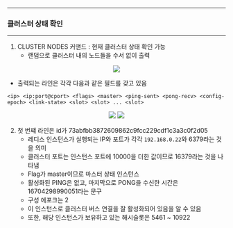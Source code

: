 -----
### 클러스터 상태 확인
-----
1. CLUSTER NODES 커맨드 : 현재 클러스터 상태 확인 가능
   - 랜덤으로 클러스터 내의 노드들을 수서 없이 출력
<div align="center">
<img src="https://github.com/user-attachments/assets/9417aa07-ff04-4c59-b2ba-925a2d4766f6">
</div>

   - 출력되는 라인은 각각 다음과 같은 필드를 갖고 있음
```redis
<ip> <ip:port@cport> <flags> <master> <ping-sent> <pong-recv> <config-epoch> <link-state> <slot> <slot> ... <slot>
```
<div align="center">
<img src="https://github.com/user-attachments/assets/bde43669-e76e-4f5d-b7e2-00edaf51a8df">
<img src="https://github.com/user-attachments/assets/824b9882-bd6a-4062-8e10-59ab512d1699">
</div>

2. 첫 번쨰 라인은 id가 73abfbb3872609862c9fcc229cdf1c3a3c0f2d05
   - 레디스 인스턴스가 실행되는 IP와 포트가 각각 ```192.168.0.22```와 6379라는 것을 의미
   - 클러스터 포트는 인스턴스 포트에 10000을 더한 값이므로 16379라는 것을 나타냄
   - Flag가 master이므로 마스터 상태 인스턴스
   - 활성화된 PING은 없고, 마지막으로 PONG을 수신한 시간은 16704298990051라는 문구
   - 구성 에포크는 2
   - 이 인스턴스로 클러스터 버스 연결을 잘 활성화되어 있음을 알 수 있음
   - 또한, 해당 인스턴스가 보유하고 있는 해시슬롯은 5461 ~ 10922
   
